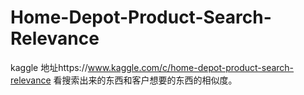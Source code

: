 # Home-Depot-Product-Search-Relevance
kaggle 地址https://www.kaggle.com/c/home-depot-product-search-relevance
看搜索出来的东西和客户想要的东西的相似度。
